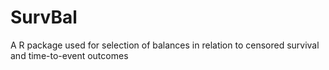 # SurvBal
A R package used for selection of balances in relation to censored survival and time-to-event outcomes
